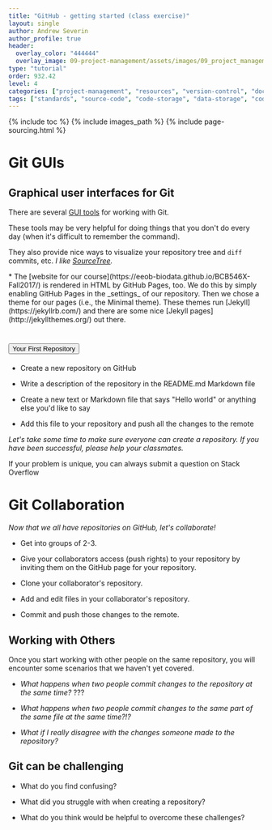```yaml
---
title: "GitHub - getting started (class exercise)"
layout: single
author: Andrew Severin
author_profile: true
header:
  overlay_color: "444444"
  overlay_image: 09-project-management/assets/images/09_project_management_banner.png
type: "tutorial"
order: 932.42
level: 4
categories: ["project-management", "resources", "version-control", "documentation", "code-development"]
tags: ["standards", "source-code", "code-storage", "data-storage", "code-sharing", "git", "repository", "GitHub", "hosting-platform"]
---
```


{% include toc %}
{% include images_path %}
{% include page-sourcing.html %}


<!--
# Git Conceptual Road Map

<div style="text-align:center"><img src="http://blog.podrezo.com/wp-content/uploads/2014/09/git-operations.png" alt="gource" width="700" /></div>

(image source [http://blog.podrezo.com/git-introduction-for-cvssvntfs-users](http://blog.podrezo.com/git-introduction-for-cvssvntfs-users/))
-->

# Git GUIs

## Graphical user interfaces for Git

There are several [GUI tools](https://git-scm.com/download/gui/linux) for working with Git.

These tools may be very helpful for doing things that you don't do every day (when it's difficult to remember the command).

They also provide nice ways to visualize your repository tree and `diff` commits, etc. *I like [SourceTree](https://www.sourcetreeapp.com/).*

<div class="example" markdown="1">
* The [website for our course](https://eeob-biodata.github.io/BCB546X-Fall2017/) is rendered in HTML by GitHub Pages, too. We do this by simply enabling GitHub Pages in the _settings_ of our repository. Then we chose a theme for our pages (i.e., the Minimal theme). These themes run [Jekyll](https://jekyllrb.com/) and there are some nice [Jekyll pages](http://jekyllthemes.org/) out there.
</div>


# <button class="btn exercise">Your First Repository</button>

<div class="exercise" markdown="1">

* Create a new repository on GitHub

* Write a description of the repository in the README.md Markdown file

* Create a new text or Markdown file that says "Hello world" or anything else you'd like to say

* Add this file to your repository and push all the changes to the remote

*Let's take some time to make sure everyone can create a repository. If you have been successful, please help your classmates.*
</div>

<div class="protip" markdown="1">
If your problem is unique, you can always submit a question on Stack Overflow
</div>



# Git Collaboration

<em class="c-header">Now that we all have repositories on GitHub, let's collaborate!</em>

* Get into groups of 2-3.

* Give your collaborators access (push rights) to your repository by inviting them on the GitHub page for your repository.

* Clone your collaborator's repository.

* Add and edit files in your collaborator's repository.

* Commit and push those changes to the remote.


## Working with Others

Once you start working with other people on the same repository, you will encounter some scenarios that we haven't yet covered.

* *What happens when two people commit changes to the repository at the same time?* ???

* *What happens when two people commit changes to the same part of the same file at the same time?!?*

* *What if I really disagree with the changes someone made to the repository?*

<!--
Let's demonstrate what happens when we merge...

???

to revert (hard) use `git reset`

can checkout previous commits temporarily.
-->

## Git can be challenging

* What do you find confusing?

* What did you struggle with when creating a repository?

* What do you think would be helpful to overcome these challenges?
